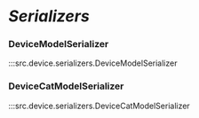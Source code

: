 # ***Serializers***

### DeviceModelSerializer
:::src.device.serializers.DeviceModelSerializer

### DeviceCatModelSerializer
:::src.device.serializers.DeviceCatModelSerializer
